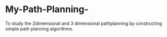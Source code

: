 # My-Path-Planning-
To study the 2dimensional and 3 dimensional pathplanning by constructing simple path planning algorithms.
